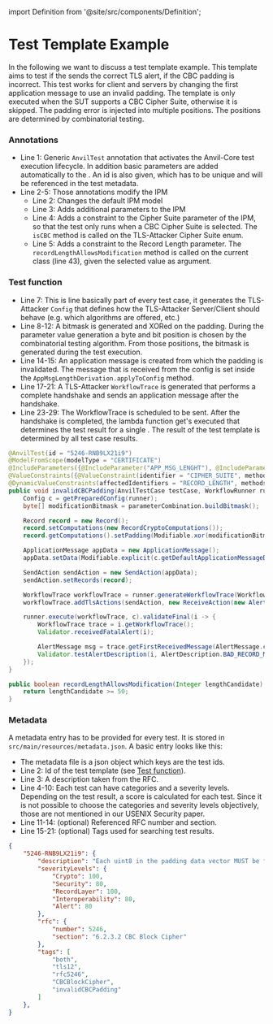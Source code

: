 import Definition from '@site/src/components/Definition';

# Test Template Example

In the following we want to discuss a test template example.
This template aims to test if the <Definition id="SUT" /> sends the correct TLS alert, if the CBC padding is incorrect. This test works for client and servers by changing the first application message to use an invalid padding. The template is only executed when the SUT supports a CBC Cipher Suite, otherwise it is skipped. The padding error is injected into multiple positions. The positions are determined by combinatorial testing.

### Annotations

* Line 1: Generic `AnvilTest` annotation that activates the Anvil-Core test execution lifecycle. In addition basic parameters are added automatically to the <Definition id="IPM" />. An id is also given, which has to be unique and will be referenced in the test metadata.
* Line 2-5: Those annotations modify the IPM
  * Line 2: Changes the default IPM model
  * Line 3: Adds additional parameters to the IPM
  * Line 4: Adds a constraint to the Cipher Suite parameter of the IPM, so that the test only runs when a CBC Cipher Suite is selected. The `isCBC` method is called on the TLS-Attacker Cipher Suite enum.
  * Line 5: Adds a constraint to the Record Length parameter. The `recordLengthAllowsModification` method is called on the current class (line 43), given the selected value as argument.

### Test function

* Line 7: This is line basically part of every test case, it generates the TLS-Attacker `Config` that defines how the TLS-Attacker Server/Client should behave (e.g. which algorithms are offered, etc.)
* Line 8-12: A bitmask is generated and XORed on the padding. During the parameter value generation a byte and bit position is chosen by the combinatorial testing algorithm. From those positions, the bitmask is generated during the test execution.
* Line 14-15: An application message is created from which the padding is invalidated. The message that is received from the config is set inside the `AppMsgLengthDerivation.applyToConfig` method.
* Line 17-21: A TLS-Attacker `WorkflowTrace` is generated that performs a complete handshake and sends an application message after the handshake.
* Line 23-29: The WorkflowTrace is scheduled to be sent. After the handshake is completed, the lambda function get's executed that determines the test result for a single <Definition id="test case" />. The result of the test template is determined by all test case results.

```java showLineNumbers
@AnvilTest(id = "5246-RNB9LX21i9")
@ModelFromScope(modelType = "CERTIFICATE")
@IncludeParameters({@IncludeParameter("APP_MSG_LENGHT"), @IncludeParameter("PADDING_BITMASK")})
@ValueConstraints({@ValueConstraint(identifier = "CIPHER_SUITE", method = "isCBC")})
@DynamicValueConstraints(affectedIdentifiers = "RECORD_LENGTH", methods = "recordLengthAllowsModification")
public void invalidCBCPadding(AnvilTestCase testCase, WorkflowRunner runner) {
    Config c = getPreparedConfig(runner);
    byte[] modificationBitmask = parameterCombination.buildBitmask();

    Record record = new Record();
    record.setComputations(new RecordCryptoComputations());
    record.getComputations().setPadding(Modifiable.xor(modificationBitmask, 0));

    ApplicationMessage appData = new ApplicationMessage();
    appData.setData(Modifiable.explicit(c.getDefaultApplicationMessageData().getBytes()));

    SendAction sendAction = new SendAction(appData);
    sendAction.setRecords(record);

    WorkflowTrace workflowTrace = runner.generateWorkflowTrace(WorkflowTraceType.HANDSHAKE);
    workflowTrace.addTlsActions(sendAction, new ReceiveAction(new AlertMessage()));

    runner.execute(workflowTrace, c).validateFinal(i -> {
        WorkflowTrace trace = i.getWorkflowTrace();
        Validator.receivedFatalAlert(i);

        AlertMessage msg = trace.getFirstReceivedMessage(AlertMessage.class);
        Validator.testAlertDescription(i, AlertDescription.BAD_RECORD_MAC, msg);
    });
}

public boolean recordLengthAllowsModification(Integer lengthCandidate) {
    return lengthCandidate >= 50;
}
```

### Metadata

A metadata entry has to be provided for every test. It is stored in `src/main/resources/metadata.json`. A basic entry looks like this:

* The metadata file is a json object which keys are the test ids.
* Line 2: Id of the test template (see [Test function](#test-function)).
* Line 3: A description taken from the RFC.
* Line 4-10: Each test can have categories and a severity levels. Depending on the test result, a score is calculated for each test. Since it is not possible to choose the categories and severity levels objectively, those are not mentioned in our USENIX Security paper.
* Line 11-14: (optional) Referenced RFC number and section.
* Line 15-21: (optional) Tags used for searching test results.

```json showLineNumbers
{
    "5246-RNB9LX21i9": {
        "description": "Each uint8 in the padding data vector MUST be filled with the padding length value. The receiver MUST check this padding and MUST use the bad_record_mac alert to indicate padding errors.",
        "severityLevels": {
            "Crypto": 100,
            "Security": 80,
            "RecordLayer": 100,
            "Interoperability": 80,
            "Alert": 80
        },
        "rfc": {
            "number": 5246,
            "section": "6.2.3.2 CBC Block Cipher"
        },
        "tags": [
            "both",
            "tls12",
            "rfc5246",
            "CBCBlockCipher",
            "invalidCBCPadding"
        ]
    },
}
```

